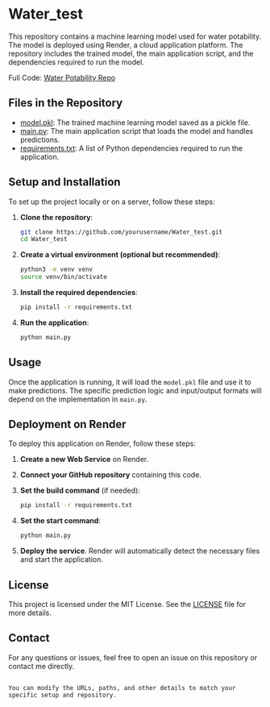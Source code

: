 
# Water_test

This repository contains a machine learning model used for water potability. The model is deployed using Render, a cloud application platform. The repository includes the trained model, the main application script, and the dependencies required to run the model.

Full Code: [Water Potability Repo](https://github.com/Saswankar1/Water-Potability)

## Files in the Repository

- [model.pkl](model.pkl): The trained machine learning model saved as a pickle file.
- [main.py](main.py): The main application script that loads the model and handles predictions.
- [requirements.txt](requirements.txt): A list of Python dependencies required to run the application.

## Setup and Installation

To set up the project locally or on a server, follow these steps:

1. **Clone the repository**:

   ```bash
   git clone https://github.com/yourusername/Water_test.git
   cd Water_test
   ```

2. **Create a virtual environment (optional but recommended)**:

   ```bash
   python3 -m venv venv
   source venv/bin/activate
   ```

3. **Install the required dependencies**:

   ```bash
   pip install -r requirements.txt
   ```

4. **Run the application**:

   ```bash
   python main.py
   ```

## Usage

Once the application is running, it will load the `model.pkl` file and use it to make predictions. The specific prediction logic and input/output formats will depend on the implementation in `main.py`.

## Deployment on Render

To deploy this application on Render, follow these steps:

1. **Create a new Web Service** on Render.
2. **Connect your GitHub repository** containing this code.
3. **Set the build command** (if needed):

   ```bash
   pip install -r requirements.txt
   ```

4. **Set the start command**:

   ```bash
   python main.py
   ```

5. **Deploy the service**. Render will automatically detect the necessary files and start the application.

## License

This project is licensed under the MIT License. See the [LICENSE](LICENSE) file for more details.

## Contact

For any questions or issues, feel free to open an issue on this repository or contact me directly.

```

You can modify the URLs, paths, and other details to match your specific setup and repository.
